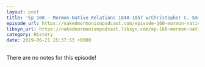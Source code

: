 ```yaml
---
layout: post
title: 'Ep 160 – Mormon-Native Relations 1840-1857 w/Christopher C. Smith Pt.2'
episode_url: https://nakedmormonismpodcast.com/episode-160-mormon-native-relations-1840-1857-wchristopher-c-smith-pt-2/
libsyn_url: https://nakedmormonismpodcast.libsyn.com/ep-160-mormon-native-relations-1840-1857-wchristopher-c-smith-pt2
category: History
date: 2019-06-21 15:37:53 +0000
---
```


There are no notes for this episode!
